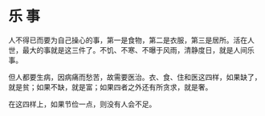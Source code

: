 # 乐 事

人不得已而要为自己操心的事，第一是食物，第二是衣服，第三是居所。活在人世，最大的事就是这三件了。不饥、不寒、不曝于风雨，清静度日，就是人间乐事。 

但人都要生病，因病痛而愁苦，故需要医治。衣、食、住和医这四样，如果缺了，就是贫；如果不缺，就是富；如果四者之外还有所贪求，就是奢。 

在这四样上，如果节俭一点，则没有人会不足。